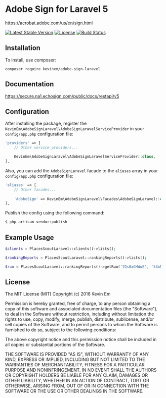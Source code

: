 # Adobe Sign for Laravel 5

https://acrobat.adobe.com/us/en/sign.html

[![Latest Stable Version](https://poser.pugx.org/kevinem/adobe-sign-php/v/stable?format=flat-square)](https://packagist.org/packages/kevinem/adobe-sign-php)
[![License](https://poser.pugx.org/kevinem/adobe-sign-php/license?format=flat-square)](https://packagist.org/packages/kevinem/adobe-sign-php)
[![Build Status](https://travis-ci.org/kevinem/adobe-sign-laravel.svg?branch=master)](https://travis-ci.org/kevinem/adobe-sign-laravel)

## Installation

To install, use composer:

```
composer require kevinem/adobe-sign-laravel
```

## Documentation

https://secure.na1.echosign.com/public/docs/restapi/v5

## Configuration

After installing the package, register the `KevinEm\AdobeSignLaravel\AdobeSignLaravelServiceProvider`
in your `config/app.php` configuration file:

```php
'providers' => [
    // Other service providers...

    KevinEm\AdobeSignLaravel\AdobeSignLaravelServiceProvider::class,
],

```
Also, you can add the `AdobeSignLaravel` facade to the `aliases` array in your `config/app.php` configuration file:

```php
'aliases' => [
    // Other facades...
    
    'AdobeSign' => KevinEm\AdobeSignLaravel\Facades\AdobeSignLaravel::class,
],
```

Publish the config using the following command:

```php
$ php artisan vendor:publish
```

## Example Usage

```php
$clients = PlacesScoutLaravel::clients()->lists();

$rankingReports = PlacesScoutLaravel::rankingReports()->lists();

$run = PlacesScoutLaravel::rankingReports()->getRun('7Qs0xGHWuE', '53mM466');
```

## License 

The MIT License (MIT)
Copyright (c) 2016 Kevin Em

Permission is hereby granted, free of charge, to any person obtaining a copy of this software and associated
documentation files (the "Software"), to deal in the Software without restriction, including without limitation
the rights to use, copy, modify, merge, publish, distribute, sublicense, and/or sell copies of the Software,
and to permit persons to whom the Software is furnished to do so, subject to the following conditions:

The above copyright notice and this permission notice shall be included in all copies or substantial portions of
the Software.

THE SOFTWARE IS PROVIDED "AS IS", WITHOUT WARRANTY OF ANY KIND, EXPRESS OR IMPLIED, INCLUDING BUT NOT LIMITED
TO THE WARRANTIES OF MERCHANTABILITY, FITNESS FOR A PARTICULAR PURPOSE AND NONINFRINGEMENT. IN NO EVENT SHALL
THE AUTHORS OR COPYRIGHT HOLDERS BE LIABLE FOR ANY CLAIM, DAMAGES OR OTHER LIABILITY, WHETHER IN AN ACTION OF
CONTRACT, TORT OR OTHERWISE, ARISING FROM, OUT OF OR IN CONNECTION WITH THE SOFTWARE OR THE USE OR OTHER DEALINGS
IN THE SOFTWARE.
